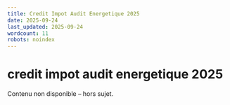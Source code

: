 ```yaml
---
title: Credit Impot Audit Energetique 2025
date: 2025-09-24
last_updated: 2025-09-24
wordcount: 11
robots: noindex
---
```


# credit impot audit energetique 2025

Contenu non disponible – hors sujet.
